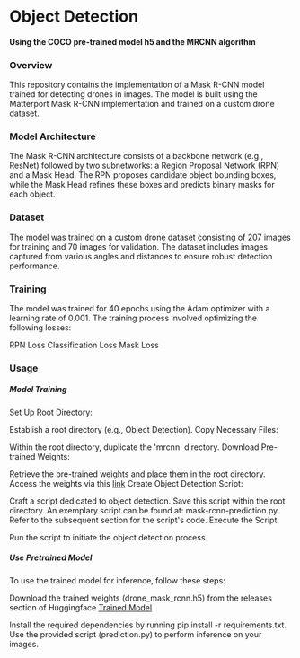 # Object Detection
####  Using the COCO pre-trained model h5 and  the MRCNN algorithm
### Overview
This repository contains the implementation of a Mask R-CNN model trained for detecting drones in images. The model is built using the Matterport Mask R-CNN implementation and trained on a custom drone dataset.

### Model Architecture
The Mask R-CNN architecture consists of a backbone network (e.g., ResNet) followed by two subnetworks: a Region Proposal Network (RPN) and a Mask Head. The RPN proposes candidate object bounding boxes, while the Mask Head refines these boxes and predicts binary masks for each object.

### Dataset
The model was trained on a custom drone dataset consisting of 207 images for training and 70 images for validation. The dataset includes images captured from various angles and distances to ensure robust detection performance.

### Training
The model was trained for 40 epochs using the Adam optimizer with a learning rate of 0.001. The training process involved optimizing the following losses:

RPN Loss
Classification Loss
Mask Loss

### Usage

##### Model Training
Set Up Root Directory:

Establish a root directory (e.g., Object Detection).
Copy Necessary Files:

Within the root directory, duplicate the 'mrcnn' directory.
Download Pre-trained Weights:

Retrieve the pre-trained weights and place them in the root directory.
Access the weights via this [link](https//github.com/matterport/Mask_RCNN/releases/download/v2.0/mask_rcnn_coco.h5)
Create Object Detection Script:

Craft a script dedicated to object detection.
Save this script within the root directory. An exemplary script can be found at: mask-rcnn-prediction.py.
Refer to the subsequent section for the script's code.
Execute the Script:

Run the script to initiate the object detection process.
##### Use Pretrained Model
To use the trained model for inference, follow these steps:

Download the trained weights (drone_mask_rcnn.h5) from the releases section of Huggingface [Trained Model](https://huggingface.co/bilalmashooq/Drone_Detection_MRCNN)

Install the required dependencies by running pip install -r requirements.txt.
Use the provided script (prediction.py) to perform inference on your images. 
